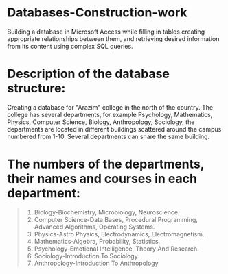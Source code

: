 # Databases-Construction-work
Building a database in Microsoft Access while filling in tables creating appropriate relationships between them, and retrieving desired information from its content using complex SQL queries.

# Description of the database structure:
Creating a database for "Arazim" college in the north of the country.
The college has several departments, for example Psychology, Mathematics, Physics, Computer Science, Biology, Anthropology, Sociology, the departments are located in different buildings scattered around the campus numbered from 1-10. Several departments can share the same building.

# The numbers of the departments, their names and courses in each department:
> 1. Biology-Biochemistry, Microbiology, Neuroscience.
> 2. Computer Science-Data Bases, Procedural Programming, Advanced Algorithms,         Operating Systems.
> 3. Physics-Astro Physics, Electrodynamics, Electromagnetism.
> 4. Mathematics-Algebra, Probability, Statistics.
> 5. Psychology-Emotional Intelligence, Theory And Research.
> 6. Sociology-Introduction To Sociology.
> 7. Anthropology-Introduction To Anthropology.
